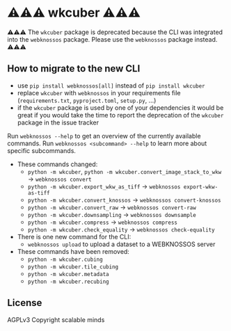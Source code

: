 # ⚠️⚠️⚠️ wkcuber ⚠️⚠️⚠️

⚠️⚠️⚠️ The `wkcuber` package is deprecated because the CLI was integrated into the `webknossos` package. Please use the `webknossos` package instead. ⚠️⚠️⚠️

## How to migrate to the new CLI

- use `pip install webknossos[all]` instead of `pip install wkcuber`
- replace `wkcuber` with `webknossos` in your requirements file (`requirements.txt`, `pyproject.toml`, `setup.py`, ...)
- if the `wkcuber` package is used by one of your dependencies it would be great if you would take the time to report the deprecation of the `wkcuber` package in the issue tracker

Run `webknossos --help` to get an overview of the currently available commands. Run `webknossos <subcommand> --help` to learn more about specific subcommands.

- These commands changed:
  - `python -m wkcuber`, `python -m wkcuber.convert_image_stack_to_wkw` → `webknossos convert`
  - `python -m wkcuber.export_wkw_as_tiff` → `webknossos export-wkw-as-tiff`
  - `python -m wkcuber.convert_knossos` → `webknossos convert-knossos`
  - `python -m wkcuber.convert_raw` → `webknossos convert-raw`
  - `python -m wkcuber.downsampling` → `webknossos downsample`
  - `python -m wkcuber.compress` → `webknossos compress`
  - `python -m wkcuber.check_equality` → `webknossos check-equality`
- There is one new command for the CLI:
  - `webknossos upload` to upload a dataset to a WEBKNOSSOS server
- These commands have been removed:
  - `python -m wkcuber.cubing`
  - `python -m wkcuber.tile_cubing`
  - `python -m wkcuber.metadata`
  - `python -m wkcuber.recubing`

## License
AGPLv3
Copyright scalable minds

